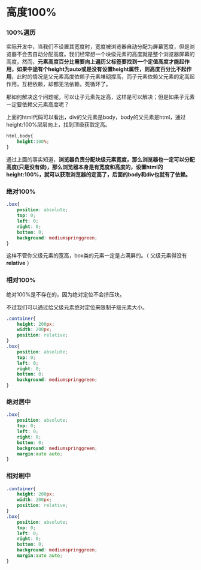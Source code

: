 # 高度100%

### 100%遍历

实际开发中，当我们不设置其宽度时，宽度被浏览器自动分配为屏幕宽度，但是浏览器不会去自动分配高度。我们经常想一个块级元素的高度就是整个浏览器屏幕的高度，然而，**元素高度百分比需要向上遍历父标签要找到一个定值高度才能起作用，如果中途有个height为auto或是没有设置height属性，则高度百分比不起作用**，此时的情况是父元素高度依赖子元素堆砌撑高，而子元素依赖父元素的定高起作用，互相依赖，却都无法依赖，死循环了。

那如何解决这个问题呢，可以让子元素先定高，这样是可以解决；但是如果子元素一定要依赖父元素高度呢？

上面的html代码可以看出，div的父元素是body，body的父元素是html，通过height:100%层层向上，找到顶级获取定高。

```css
html,body{
    height:100%;
}
```

通过上面的事实知道，**浏览器负责分配块级元素宽度，那么浏览器也一定可以分配高度(只是没有做)，那么浏览器本身是有宽度和高度的，设置html的height:100%，就可以获取浏览器的定高了，后面的body和div也就有了依赖。**

### 绝对100%

```css
.box{
    position: absolute;
    top: 0;
    left: 0;
    right: 0;
    bottom: 0;
    background: mediumspringgreen;
}
```

这样不管你父级元素的宽高，box类的元素一定是占满屏的。（ 父级元素得没有**relative** ）

### 相对100%

绝对100%是不存在的，因为绝对定位不会挤压块。

不过我们可以通过给父级元素绝对定位来限制子级元素大小。

```css
.container{
    height: 200px;
    width: 200px;
    position: relative;
}
.box{
    position: absolute;
    top: 0;
    left: 0;
    right: 0;
    bottom: 0;
    background: mediumspringgreen;
}
```

### 绝对居中

```css
.box{
    position: absolute;
    top: 0;
    left: 0;
    right: 0;
    bottom: 0;
    background: mediumspringgreen;
    margin:auto auto;
}
```

### 相对剧中

```css
.container{
    height: 200px;
    width: 200px;
    position: relative;
}
.box{
    position: absolute;
    top: 0;
    left: 0;
    right: 0;
    bottom: 0;
    background: mediumspringgreen;
    margin:auto auto;
}
```

